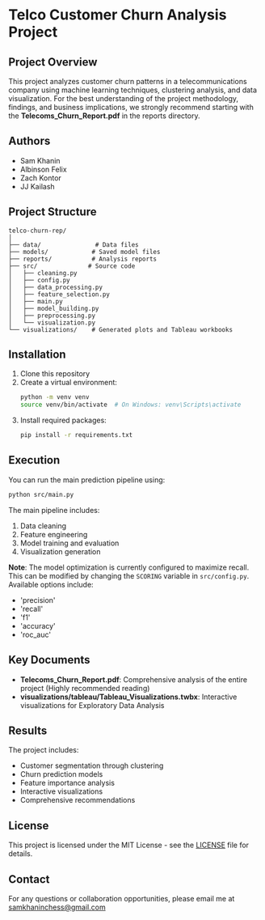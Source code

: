 # Telco Customer Churn Analysis Project

## Project Overview
This project analyzes customer churn patterns in a telecommunications company using machine learning techniques, clustering analysis, and data visualization. For the best understanding of the project methodology, findings, and business implications, we strongly recommend starting with the **Telecoms_Churn_Report.pdf** in the reports directory.

## Authors
- Sam Khanin
- Albinson Felix
- Zach Kontor
- JJ Kailash

## Project Structure
```
telco-churn-rep/
│
├── data/               # Data files
├── models/            # Saved model files
├── reports/           # Analysis reports
├── src/              # Source code
│   ├── cleaning.py
│   ├── config.py
│   ├── data_processing.py
│   ├── feature_selection.py
│   ├── main.py
│   ├── model_building.py
│   ├── preprocessing.py
│   └── visualization.py
└── visualizations/    # Generated plots and Tableau workbooks
```

## Installation
1. Clone this repository
2. Create a virtual environment:
    ```bash
    python -m venv venv
    source venv/bin/activate  # On Windows: venv\Scripts\activate
    ```
3. Install required packages:
    ```bash
    pip install -r requirements.txt
    ```

## Execution
You can run the main prediction pipeline using:
```bash
python src/main.py
```

The main pipeline includes:
1. Data cleaning
2. Feature engineering
3. Model training and evaluation
4. Visualization generation

**Note**: The model optimization is currently configured to maximize recall. This can be modified by changing the `SCORING` variable in `src/config.py`. Available options include:
- 'precision'
- 'recall'
- 'f1'
- 'accuracy'
- 'roc_auc'

## Key Documents
- **Telecoms_Churn_Report.pdf**: Comprehensive analysis of the entire project (Highly recommended reading)
- **visualizations/tableau/Tableau_Visualizations.twbx**: Interactive visualizations for Exploratory Data Analysis

## Results
The project includes:
- Customer segmentation through clustering
- Churn prediction models
- Feature importance analysis
- Interactive visualizations
- Comprehensive recommendations

## License
This project is licensed under the MIT License - see the [LICENSE](LICENSE) file for details.

## Contact
For any questions or collaboration opportunities, please email me at samkhaninchess@gmail.com

